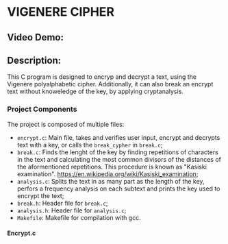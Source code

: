 # VIGENERE CIPHER
## Video Demo:  <URL HERE>
## Description:
This C program is designed to encryp and decrypt a text, using the Vigenère polyalphabetic cipher. Additionally, it can also break an encrypt text without knoweledge of the key, by applying cryptanalysis.

### Project Components

The project is composed of multiple files:

- `encrypt.c`: Main file, takes and verifies user input, encrypt and decrypts text with a key, or calls the `break_cypher` in `break.c`;
- `break.c`: Finds the lenght of the key by finding repetitions of characters in the text and calculating the most common divisors of the distances of the aformentioned repetitions. This procedure is known as "Kasiski examination". <https://en.wikipedia.org/wiki/Kasiski_examination>;
- `analysis.c`: Splits the text in as many part as the length of the key, perfors a frequency analysis on each subtext and prints the key used to encrypt the text;
- `break.h`: Header file for `break.c`;
- `analysis.h`: Header file for `analysis.c`;
- `Makefile`: Makefile for compilation with gcc.

#### Encrypt.c

